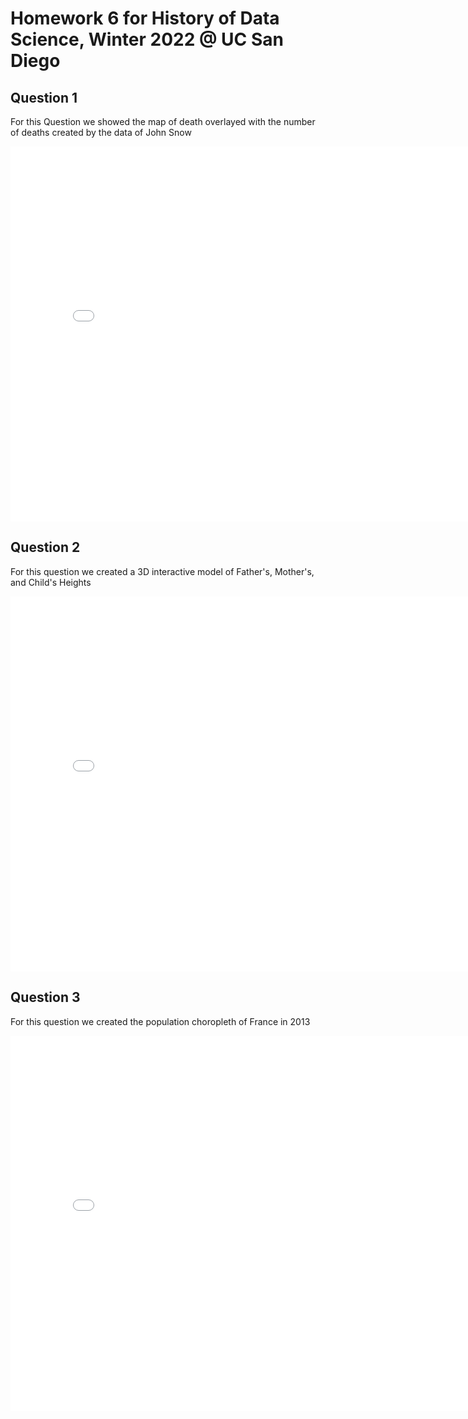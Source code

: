# Homework 6 for History of Data Science, Winter 2022 @ UC San Diego

## Question 1
For this Question we showed the map of death overlayed with the number of deaths created by the data of John Snow
<iframe src='snow-map.html' width=800 height=600 frameBorder=0></iframe>

## Question 2
For this question we created a 3D interactive model of Father's, Mother's, and Child's Heights
<iframe src='galton_fig.html' width=800 height=600 frameBorder=0></iframe>

## Question 3
For this question we created the population choropleth of France in 2013
<iframe src='france_fig.html' width=800 height=600 frameBorder=0></iframe>

